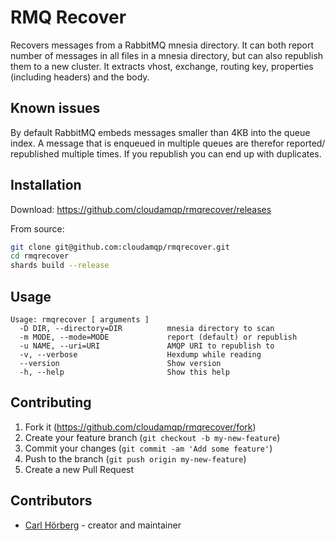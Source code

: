 # RMQ Recover

Recovers messages from a RabbitMQ mnesia directory.
It can both report number of messages in all files in a mnesia directory,
but can also republish them to a new cluster. It extracts vhost, exchange,
routing key, properties (including headers) and the body.

## Known issues

By default RabbitMQ embeds messages smaller than 4KB into the queue index.
A message that is enqueued in multiple queues are therefor reported/
republished multiple times. If you republish you can end up with duplicates.

## Installation

Download: <https://github.com/cloudamqp/rmqrecover/releases>

From source:

```bash
git clone git@github.com:cloudamqp/rmqrecover.git
cd rmqrecover
shards build --release
```

## Usage

```
Usage: rmqrecover [ arguments ]
  -D DIR, --directory=DIR          mnesia directory to scan
  -m MODE, --mode=MODE             report (default) or republish
  -u NAME, --uri=URI               AMQP URI to republish to
  -v, --verbose                    Hexdump while reading
  --version                        Show version
  -h, --help                       Show this help
```

## Contributing

1. Fork it (<https://github.com/cloudamqp/rmqrecover/fork>)
2. Create your feature branch (`git checkout -b my-new-feature`)
3. Commit your changes (`git commit -am 'Add some feature'`)
4. Push to the branch (`git push origin my-new-feature`)
5. Create a new Pull Request

## Contributors

- [Carl Hörberg](https://github.com/carlhoerberg) - creator and maintainer
